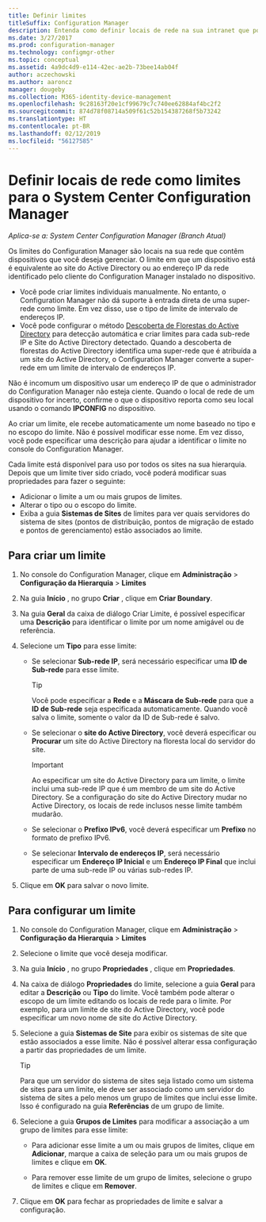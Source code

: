```yaml
---
title: Definir limites
titleSuffix: Configuration Manager
description: Entenda como definir locais de rede na sua intranet que podem conter dispositivos que você deseja gerenciar.
ms.date: 3/27/2017
ms.prod: configuration-manager
ms.technology: configmgr-other
ms.topic: conceptual
ms.assetid: 4a9dc4d9-e114-42ec-ae2b-73bee14ab04f
author: aczechowski
ms.author: aaroncz
manager: dougeby
ms.collection: M365-identity-device-management
ms.openlocfilehash: 9c28163f20e1cf99679c7c740ee62884af4bc2f2
ms.sourcegitcommit: 874d78f08714a509f61c52b154387268f5b73242
ms.translationtype: HT
ms.contentlocale: pt-BR
ms.lasthandoff: 02/12/2019
ms.locfileid: "56127585"
---
```

# <a name="define-network-locations-as-boundaries-for-system-center-configuration-manager"></a>Definir locais de rede como limites para o System Center Configuration Manager

*Aplica-se a: System Center Configuration Manager (Branch Atual)*

Os limites do Configuration Manager são locais na sua rede que contêm dispositivos que você deseja gerenciar. O limite em que um dispositivo está é equivalente ao site do Active Directory ou ao endereço IP da rede identificado pelo cliente do Configuration Manager instalado no dispositivo.
 - Você pode criar limites individuais manualmente. No entanto, o Configuration Manager não dá suporte à entrada direta de uma super-rede como limite. Em vez disso, use o tipo de limite de intervalo de endereços IP.
 - Você pode configurar o método [Descoberta de Florestas do Active Directory](../../../../core/servers/deploy/configure/about-discovery-methods.md#bkmk_aboutForest) para detecção automática e criar limites para cada sub-rede IP e Site do Active Directory detectado. Quando a descoberta de florestas do Active Directory identifica uma super-rede que é atribuída a um site do Active Directory, o Configuration Manager converte a super-rede em um limite de intervalo de endereços IP.  

Não é incomum um dispositivo usar um endereço IP de que o administrador do Configuration Manager não esteja ciente. Quando o local de rede de um dispositivo for incerto, confirme o que o dispositivo reporta como seu local usando o comando **IPCONFIG** no dispositivo.  

Ao criar um limite, ele recebe automaticamente um nome baseado no tipo e no escopo do limite. Não é possível modificar esse nome. Em vez disso, você pode especificar uma descrição para ajudar a identificar o limite no console do Configuration Manager.  

Cada limite está disponível para uso por todos os sites na sua hierarquia. Depois que um limite tiver sido criado, você poderá modificar suas propriedades para fazer o seguinte:  
-   Adicionar o limite a um ou mais grupos de limites.  
-   Alterar o tipo ou o escopo do limite.  
-   Exiba a guia **Sistemas de Sites** de limites para ver quais servidores do sistema de sites (pontos de distribuição, pontos de migração de estado e pontos de gerenciamento) estão associados ao limite.  

## <a name="to-create-a-boundary"></a>Para criar um limite  

1.  No console do Configuration Manager, clique em **Administração** > **Configuração da Hierarquia** > **Limites**  

2.  Na guia **Início** , no grupo **Criar** , clique em **Criar Boundary**.  

3.  Na guia **Geral** da caixa de diálogo Criar Limite, é possível especificar uma **Descrição** para identificar o limite por um nome amigável ou de referência.  

4.  Selecione um **Tipo** para esse limite:  

    -   Se selecionar **Sub-rede IP**, será necessário especificar uma **ID de Sub-rede** para esse limite.  
        > [!TIP]  
        >  Você pode especificar a **Rede** e a **Máscara de Sub-rede** para que a **ID de Sub-rede** seja especificada automaticamente. Quando você salva o limite, somente o valor da ID de Sub-rede é salvo.  

    -   Se selecionar o **site do Active Directory**, você deverá especificar ou **Procurar** um site do Active Directory na floresta local do servidor do site.  

        > [!IMPORTANT]  
        >  Ao especificar um site do Active Directory para um limite, o limite inclui uma sub-rede IP que é um membro de um site do Active Directory. Se a configuração do site do Active Directory mudar no Active Directory, os locais de rede inclusos nesse limite também mudarão.  

    -   Se selecionar o **Prefixo IPv6**, você deverá especificar um **Prefixo** no formato de prefixo IPv6.  

    -   Se selecionar **Intervalo de endereços IP**, será necessário especificar um **Endereço IP Inicial** e um **Endereço IP Final** que inclui parte de uma sub-rede IP ou várias sub-redes IP.    

5.  Clique em **OK** para salvar o novo limite.  

## <a name="to-configure-a-boundary"></a>Para configurar um limite  

1.  No console do Configuration Manager, clique em **Administração** > **Configuração da Hierarquia** > **Limites**  

2.  Selecione o limite que você deseja modificar.  

3.  Na guia **Início** , no grupo **Propriedades** , clique em **Propriedades**.  

4.  Na caixa de diálogo **Propriedades** do limite, selecione a guia **Geral** para editar a **Descrição** ou **Tipo** do limite. Você também pode alterar o escopo de um limite editando os locais de rede para o limite. Por exemplo, para um limite de site do Active Directory, você pode especificar um novo nome de site do Active Directory.  

5.  Selecione a guia **Sistemas de Site** para exibir os sistemas de site que estão associados a esse limite. Não é possível alterar essa configuração a partir das propriedades de um limite.  

    > [!TIP]  
    >  Para que um servidor do sistema de sites seja listado como um sistema de sites para um limite, ele deve ser associado como um servidor do sistema de sites a pelo menos um grupo de limites que inclui esse limite. Isso é configurado na guia **Referências** de um grupo de limite.  

6.  Selecione a guia **Grupos de Limites** para modificar a associação a um grupo de limites para esse limite:  

    -   Para adicionar esse limite a um ou mais grupos de limites, clique em **Adicionar**, marque a caixa de seleção para um ou mais grupos de limites e clique em **OK**.  

    -   Para remover esse limite de um grupo de limites, selecione o grupo de limites e clique em **Remover**.  

7.  Clique em **OK** para fechar as propriedades de limite e salvar a configuração.  
